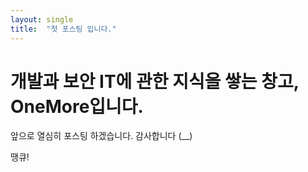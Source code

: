 ```yaml
---
layout: single
title:  "첫 포스팅 입니다."
---
```


# 개발과 보안 IT에 관한 지식을 쌓는 창고, OneMore입니다.

앞으로 열심히 포스팅 하겠습니다. 감사합니다 (__)

땡큐!
